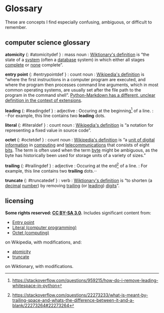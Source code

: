 # Glossary
These are concepts I find especially confusing, ambiguous, or difficult to remember.

## computer science glossary

**atomicity** {: #atomicitydef }
: mass noun
: [Wiktionary's definition](https://en.wiktionary.org/wiki/atomicity) is “the state of a [system](https://en.wiktionary.org/wiki/system) (often a [database](https://en.wiktionary.org/wiki/database) system) in which either all stages [complete](https://en.wiktionary.org/wiki/complete) or [none](https://en.wiktionary.org/wiki/none) complete”.

**entry point** {: #entrypointdef }
: count noun
: [Wikipedia's definition](https://en.wikipedia.org/wiki/Entry_point) is “where the first instructions in a computer program are executed, and where the program then processes command line arguments, which in most common operating systems, are usually set after the file path to the program in the command shell”. [Python-Markdown has a different, unclear definition in the context of extensions](https://python-markdown.github.io/extensions/#officially-supported-extensions).

**leading** {: #leadingdef }
: adjective
: Occuring at the beginning[^leadingdef] of a line.
: ⋅⋅For example, this line contains two **leading** dots.

**literal** {: #literaldef }
: count noun
: [Wikipedia's definition](https://en.wikipedia.org/wiki/Literal_(computer_programming)) is “a notation for representing a fixed value in source code”.

**octet** {: #octetdef }
: count noun
: [Wikipedia's definition](https://en.wikipedia.org/wiki/Octet_(computing)) is “a [unit of digital information](https://en.wikipedia.org/wiki/Units_of_information) in [computing](https://en.wikipedia.org/wiki/Computing) and [telecommunications](https://en.wikipedia.org/wiki/Telecommunications) that consists of eight [bits](https://en.wikipedia.org/wiki/Bit). The term is often used when the term [byte](https://en.wikipedia.org/wiki/Byte) might be ambiguous, as the byte has historically been used for storage units of a variety of sizes.”

**trailing** {: #trailingdef }
: adjective
: Occuring at the end[^trailingdef] of a line.
: For example, this line contains two **trailing** dots.⋅⋅

**truncate** {: #truncatedef }
: verb
: [Wiktionary's definition](https://en.wiktionary.org/wiki/truncate) is “to shorten (a [decimal](https://en.wiktionary.org/wiki/decimal) [number](https://en.wiktionary.org/wiki/number)) by removing [trailing](#trailingdef) (or [leading](#leadingdef)) [digits](https://en.wiktionary.org/wiki/digit)”.

## licensing
**Some rights reserved: [CC BY-SA 3.0](https://creativecommons.org/licenses/by-sa/3.0/).** Includes significant content from:

- [Entry point](https://en.wikipedia.org/w/index.php?title=Entry_point&oldid=871836841)
- [Literal (computer programming)](https://en.wikipedia.org/w/index.php?title=Literal_(computer_programming)&oldid=849448036)
- [Octet (computing)](https://en.wikipedia.org/w/index.php?title=Octet_(computing)&oldid=852309529)

on Wikipedia, with modifications, and:

- [atomicity](https://en.wiktionary.org/w/index.php?title=atomicity&oldid=50343477)
- [truncate](https://en.wiktionary.org/w/index.php?title=truncate&oldid=51196049)

on Wiktionary, with modifications.

[^leadingdef]: https://stackoverflow.com/questions/959215/how-do-i-remove-leading-whitespace-in-python
[^trailingdef]: https://stackoverflow.com/questions/22273233/what-is-meant-by-trailing-space-and-whats-the-difference-between-it-and-a-blank/22273264#22273264

